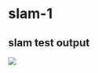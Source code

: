 # slam-1

## slam test output
![]([https://github.com/Kallenhard1/slam-1/blob/main/test_output.mp4])
